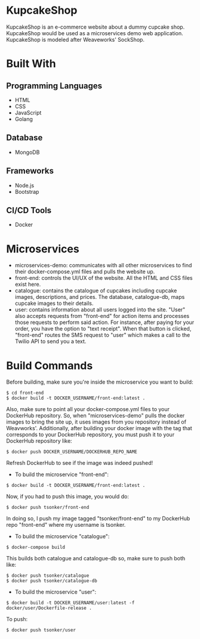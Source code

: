 # KupcakeShop
KupcakeShop is an e-commerce website about a dummy cupcake shop. 
KupcakeShop would be used as a microservices demo web application. 
KupcakeShop is modeled after Weaveworks' SockShop.

# Built With
## Programming Languages 
- HTML
- CSS
- JavaScript
- Golang

## Database
- MongoDB

## Frameworks
- Node.js
- Bootstrap

## CI/CD Tools
- Docker

# Microservices
- microservices-demo: communicates with all other microservices to find their docker-compose.yml files and pulls the website up.
- front-end: controls the UI/UX of the website. All the HTML and CSS files exist here.
- catalogue: contains the catalogue of cupcakes including cupcake images, descriptions, and prices. 
The database, catalogue-db, maps cupcake images to their details.
- user: contains information about all users logged into the site. 
"User" also accepts requests from "front-end" for action items and processes those requests to perform said action. 
For instance, after paying for your order, you have the option to "text receipt". When that button is clicked, "front-end" routes the SMS request to "user" which makes a call to the Twilio API to send you a text.

# Build Commands
Before building, make sure you're inside the microservice you want to build:
```
$ cd front-end
$ docker build -t DOCKER_USERNAME/front-end:latest .
```
Also, make sure to point all your docker-compose.yml files to your DockerHub repository.
So, when "microservices-demo" pulls the docker images to bring the site up, it uses images from you repository instead of Weavworks'.
Additionally, after building your docker image with the tag that corresponds to your DockerHub repository, you must push it to your DockerHub repository like:
```
$ docker push DOCKER_USERNAME/DOCKERHUB_REPO_NAME
```
Refresh DockerHub to see if the image was indeed pushed!

- To build the microservice "front-end":
```
$ docker build -t DOCKER_USERNAME/front-end:latest .
```
Now, if you had to push this image, you would do:
```
$ docker push tsonker/front-end
```
In doing so, I push my image tagged "tsonker/front-end" to my DockerHub repo "front-end" where my username is tsonker.
- To build the microservice "catalogue":
```
$ docker-compose build
```
This builds both catalogue and catalogue-db so, make sure to push both like:
```
$ docker push tsonker/catalogue
$ docker push tsonker/catalogue-db
```
- To build the microservice "user":
```
$ docker build -t DOCKER_USERNAME/user:latest -f docker/user/Dockerfile-release .
```
To push:
```
$ docker push tsonker/user
```
